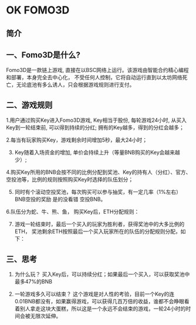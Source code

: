 # OK FOMO3D

## 简介

## 一、Fomo3D是什么?
Fomo3D是一款链上游戏, 直接在以BSC网络上运行。该游戏由智能合约精心编程和部署，本身完全去中心化， 不受任何人控制，它将自动运行直到以太坊网络死亡，无论底池有多么诱人，只会根据游戏规则进行支付。

## 二、游戏规则
1.用户通过购买Key进入Fomo3D游戏, Key相当于股份, 每轮游戏24小时, 从买入Key到一轮结束前, 可以得到持续的分红; 拥有的Key越多，得到的分红会越多；

2.每当有玩家购买Key，游戏剩余时间增加5秒，最大24小时；

3. Key随着入场资金的增加, 单价会持续上升（等量BNB购买的Key会越来越少）;

4.购买Key所用的BNB会按不同的比例分配到奖池、Key的持有人（分红）、官方、空投池等，比例的规则按照购买Key时选择的队伍划分；

5. 同时有个滚动空投奖池，每次购买可以参与抽奖，有一定几率（1%左右）BNB空投的奖励 是的没看错  空投BNB。

6.队伍分为蛇、牛、熊、鱼， 购买Key后，ETH分配规则：       

7. 游戏一轮结束时，最后一个买入的玩家为胜利者，获得奖池中的大多比例的ETH， 奖池剩余ETH按照最后一个买入玩家所在的队伍的分配规则分配，如下：       

 

## 三、思考
1. 为什么玩？
买入Key后，可以持续分红；如果最后一个买入，可以获取奖池中最多47%的BNB

2. 一轮游戏多久可以结束？
这个游戏是对人性的考验，目前一个Key的连0.01BNB都没有，如果赢得游戏，可以获得几百万倍的收益，谁都不会睁眼看着别人拿走这块大蛋糕，所以这是一个永远不会结束的游戏，一轮24小时的时间会被无限次延伸。

